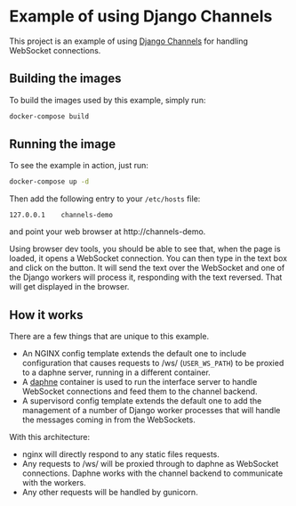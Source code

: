 # Example of using Django Channels

This project is an example of using
[Django Channels](https://channels.readthedocs.io/en/stable/) for handling
WebSocket connections.

## Building the images

To build the images used by this example, simply run:

```bash
docker-compose build
```

## Running the image

To see the example in action, just run:

```bash
docker-compose up -d
```

Then add the following entry to your `/etc/hosts` file:

```
127.0.0.1    channels-demo
```

and point your web browser at http://channels-demo.

Using browser dev tools, you should be able to see that, when the page is
loaded, it opens a WebSocket connection.  You can then type in the text box and
click on the button.  It will send the text over the WebSocket and one of the
Django workers will process it, responding with the text reversed.  That will
get displayed in the browser.

## How it works

There are a few things that are unique to this example.

 - An NGINX config template extends the default one to include configuration
   that causes requests to /ws/ (`USER_WS_PATH`) to be proxied to a daphne
   server, running in a different container.
 - A [daphne](https://github.com/django/daphne) container is used to run the
   interface server to handle WebSocket connections and feed them to the channel
   backend.
 - A supervisord config template extends the default one to add the management
   of a number of Django worker processes that will handle the messages coming
   in from the WebSockets.

With this architecture:

 - nginx will directly respond to any static files requests.
 - Any requests to /ws/ will be proxied through to daphne as WebSocket
   connections.  Daphne works with the channel backend to communicate with the
   workers.
 - Any other requests will be handled by gunicorn.
